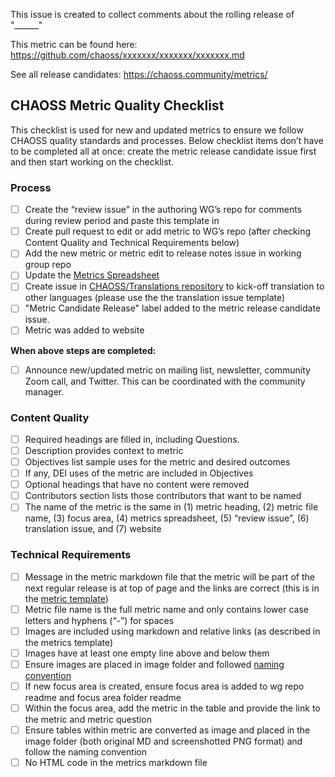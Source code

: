This issue is created to collect comments about the rolling release of "______"

This metric can be found here: https://github.com/chaoss/xxxxxxx/xxxxxxx/xxxxxxx.md

See all release candidates: https://chaoss.community/metrics/

## CHAOSS Metric Quality Checklist
This checklist is used for new and updated metrics to ensure we follow CHAOSS quality standards and processes. Below checklist items don’t have to be completed all at once: create the metric release candidate issue first and then start working on the checklist.

### Process

- [ ] Create the “review issue” in the authoring WG’s repo for comments during review period and paste this template in
- [ ] Create pull request to edit or add metric to WG’s repo (after checking Content Quality and Technical Requirements below)
- [ ] Add the new metric or metric edit to release notes issue in working group repo
- [ ] Update the [Metrics Spreadsheet](https://docs.google.com/spreadsheets/d/1tAGzUiZ9jdORKCnoDQJkOU8tQsZDCZVjcWqXYOSAFmE/edit)
- [ ] Create issue in [CHAOSS/Translations repository](https://github.com/chaoss/translations) to kick-off translation to other languages (please use the the translation issue template)
- [ ] "Metric Candidate Release" label added to the metric release candidate issue.
- [ ] Metric was added to website

**When above steps are completed:**

- [ ] Announce new/updated metric on mailing list, newsletter, community Zoom call, and Twitter. This can be coordinated with the community manager.

### Content Quality

- [ ] Required headings are filled in, including Questions.
- [ ] Description provides context to metric
- [ ] Objectives list sample uses for the metric and desired outcomes
- [ ] If any, DEI uses of the metric are included in Objectives
- [ ] Optional headings that have no content were removed
- [ ] Contributors section lists those contributors that want to be named
- [ ] The name of the metric is the same in (1) metric heading, (2) metric file name, (3) focus area, (4) metrics spreadsheet, (5) “review issue”, (6) translation issue, and (7) website

### Technical Requirements

- [ ] Message in the metric markdown file that the metric will be part of the next regular release is at top of page and the links are correct (this is in the [metric template](https://github.com/chaoss/metrics/blob/master/resources/metrics-template.md))
- [ ] Metric file name is the full metric name and only contains lower case letters and hyphens (“-”) for spaces
- [ ] Images are included using markdown and relative links (as described in the metrics template)
- [ ] Images have at least one empty line above and below them
- [ ] Ensure images are placed in image folder and followed [naming convention](https://github.com/chaoss/metrics/blob/master/resources/metrics-template.md)
- [ ] If new focus area is created, ensure focus area is added to wg repo readme and focus area folder readme
- [ ] Within the focus area, add the metric in the table and provide the link to the metric and metric question
- [ ] Ensure tables within metric are converted as image and placed in the image folder (both original MD and screenshotted PNG format) and follow the naming convention
- [ ] No HTML code in the metrics markdown file
